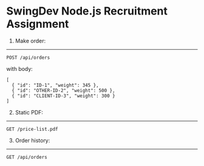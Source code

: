 SwingDev Node.js Recruitment Assignment
=======================================

1. Make order:
--------------

```
POST /api/orders
```

with body:
```
[
  { "id": "ID-1", "weight": 345 },
  { "id": "OTHER-ID-2", "weight": 500 },
  { "id": "CLIENT-ID-3", "weight": 300 }
]
```

2. Static PDF:
--------------

```
GET /price-list.pdf
```

3. Order history:
-----------------

```
GET /api/orders
```
